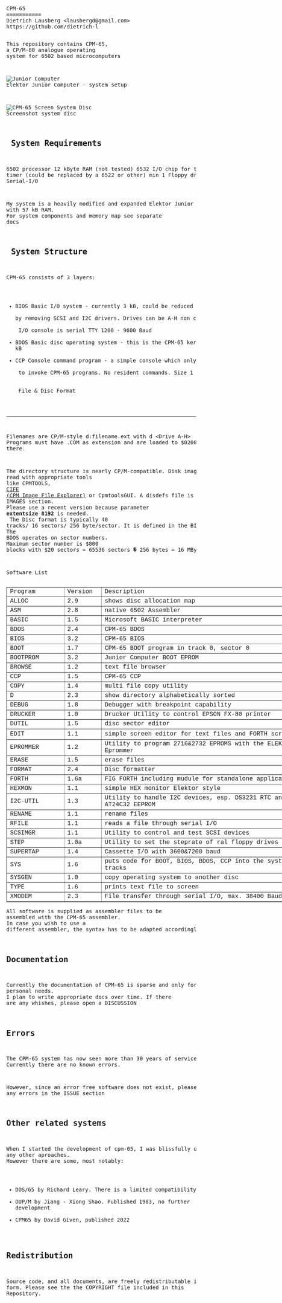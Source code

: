 <html>
  <head>
    <meta http-equiv="content-type" content="text/html; charset=windows-1252">
    <link rel="alternate stylesheet" type="text/css" href="resource://gre-resources/plaintext.css">
  </head>
  <body>
    <pre>CPM-65
===========
Dietrich Lausberg &lt;lausbergd@gmail.com&gt;
https://github.com/dietrich-l

This repository contains CPM-65, <br>a CP/M-80 analogue operating system for 6502 based microcomputers

![Junior Computer](https://github.com/Dietrich-L/CPM-65/assets/83355183/81120437-620d-40d7-9cd0-a68b2e8ef978)<br>Elektor Junior Computer - system setup

![CPM-65 Screen System Disc](https://github.com/Dietrich-L/CPM-65/assets/83355183/3056852b-30cd-47ca-b2da-cb22a5808fff)<br>Screenshot system disc

&nbsp;System Requirements
--------------------------
6502 processor
12 kByte RAM (not tested)
6532 I/O chip for the system timer (could be replaced by a 6522 or other)
min 1 Floppy drive
Serial-I/O

My system is a heavily modified and expanded Elektor Junior Computer with 57 kB RAM. <br>For system components and memory map see separate docs

&nbsp;System Structure
---------------------
CPM-65 consists of 3 layers:
- BIOS Basic I/O system - currently 3 kB, could be reduced to 2kB <br>  by removing SCSI and I2C drivers. Drives can be A-H non consecutive. <br>  I/O console is serial TTY 1200 - 9600 Baud
- BDOS Basic disc operating system - this is the CPM-65 kernal. Size 2 kB
- CCP Console command program - a simple console which only allows <br>  to invoke CPM-65 programs. No resident commands. Size 1 kB
<br><br>&nbsp;File &amp; Disc Format
---------------------
Filenames are CP/M-style d:filename.ext with d &lt;Drive A-H&gt;
Programs must have .COM as extension and are loaded to $0200 and started there.

The directory structure is nearly CP/M-compatible. Disk images can be read with appropriate  tools <br>like CPMTOOLS, <a href="https://github.com/ProgrammingHobby/CPM_Image-File_Explorer">CIFE (CPM Image File Explorer)</a> or CpmtoolsGUI. 
A disdefs file is in the IMAGES section. <br>Please use a recent version because parameter <b>extentsize 8192</b> is needed.<br>
The Disc format is typically 40 tracks/ 16 sectors/ 256 byte/sector. It is defined in the BIOS. <br>The BDOS operates on sector numbers. <br>Maximum sector number is $800 blocks with $20 sectors = 65536 sectors � 256 bytes = 16 MBytes

Software List
</pre>
    <table style="width: 809px;" border="1">
      <tbody>
        <tr>
          <td style="width: 140.383px;"><span style="font-family: Courier New,Courier,monospace;">Program<br>
            </span> </td>
          <td style="margin-left: 90px; width: 83.65px;"><span style="font-family: Courier New,Courier,monospace;">Version<br>
            </span> </td>
          <td style="width: 575px; margin-left: -100px;"><span style="font-family: Courier New,Courier,monospace;">Description<br>
            </span> </td>
        </tr>
        <tr>
          <td><span style="font-family: Courier New,Courier,monospace;">ALLOC<br>
            </span> </td>
          <td><span style="font-family: Courier New,Courier,monospace;">2.9<br>
            </span> </td>
          <td><span style="font-family: Courier New,Courier,monospace;">shows
              disc allocation map<br>
            </span> </td>
        </tr>
        <tr>
          <td><span style="font-family: Courier New,Courier,monospace;">ASM<br>
            </span> </td>
          <td><span style="font-family: Courier New,Courier,monospace;">2.8<br>
            </span> </td>
          <td><span style="font-family: Courier New,Courier,monospace;">native
              6502 Assembler<br>
            </span> </td>
        </tr>
        <tr>
          <td><span style="font-family: Courier New,Courier,monospace;">BASIC<br>
            </span></td>
          <td><span style="font-family: Courier New,Courier,monospace;">1.5<br>
            </span></td>
          <td><span style="font-family: Courier New,Courier,monospace;">Microsoft
              BASIC interpreter<br>
            </span></td>
        </tr>
        <tr>
          <td><span style="font-family: Courier New,Courier,monospace;">BDOS<br>
            </span> </td>
          <td><span style="font-family: Courier New,Courier,monospace;">2.4<br>
            </span> </td>
          <td><span style="font-family: Courier New,Courier,monospace;">CPM-65
              BDOS<br>
            </span> </td>
        </tr>
        <tr>
          <td><span style="font-family: Courier New,Courier,monospace;">BIOS<br>
            </span> </td>
          <td><span style="font-family: Courier New,Courier,monospace;">3.2<br>
            </span> </td>
          <td><span style="font-family: Courier New,Courier,monospace;">CPM-65
              BIOS</span></td>
        </tr>
        <tr>
          <td><span style="font-family: Courier New,Courier,monospace;">BOOT<br>
            </span> </td>
          <td><span style="font-family: Courier New,Courier,monospace;">1.7<br>
            </span> </td>
          <td><span style="font-family: Courier New,Courier,monospace;">CPM-65
              BOOT program in track 0, sector 0<br>
            </span> </td>
        </tr>
        <tr>
          <td><span style="font-family: Courier New,Courier,monospace;">BOOTPROM<br>
            </span></td>
          <td><span style="font-family: Courier New,Courier,monospace;">3.2<br>
            </span></td>
          <td><span style="font-family: Courier New,Courier,monospace;">Junior
              Computer BOOT EPROM<br>
            </span></td>
        </tr>
        <tr>
          <td><span style="font-family: Courier New,Courier,monospace;">BROWSE<br>
            </span> </td>
          <td><span style="font-family: Courier New,Courier,monospace;">1.2<br>
            </span> </td>
          <td><span style="font-family: Courier New,Courier,monospace;">text
              file browser<br>
            </span> </td>
        </tr>
        <tr>
          <td><span style="font-family: Courier New,Courier,monospace;">CCP<br>
            </span> </td>
          <td><span style="font-family: Courier New,Courier,monospace;">1.5<br>
            </span> </td>
          <td style="height: 18.7px;"><span style="font-family: Courier New,Courier,monospace;">CPM-65
              CCP<br>
            </span> </td>
        </tr>
        <tr>
          <td><span style="font-family: Courier New,Courier,monospace;">COPY<br>
            </span> </td>
          <td><span style="font-family: Courier New,Courier,monospace;">1.4<br>
            </span> </td>
          <td><span style="font-family: Courier New,Courier,monospace;">multi
              file copy utility<br>
            </span> </td>
        </tr>
        <tr>
          <td><span style="font-family: Courier New,Courier,monospace;">D<br>
            </span> </td>
          <td><span style="font-family: Courier New,Courier,monospace;">2.3<br>
            </span> </td>
          <td><span style="font-family: Courier New,Courier,monospace;">show
              directory alphabetically sorted<br>
            </span> </td>
        </tr>
        <tr>
          <td><span style="font-family: Courier New,Courier,monospace;">DEBUG<br>
            </span> </td>
          <td><span style="font-family: Courier New,Courier,monospace;">1.8<br>
            </span> </td>
          <td><span style="font-family: Courier New,Courier,monospace;">Debugger
              with breakpoint capability<br>
            </span> </td>
        </tr>
        <tr>
          <td><span style="font-family: Courier New,Courier,monospace;">DRUCKER<br>
            </span></td>
          <td><span style="font-family: Courier New,Courier,monospace;">1.0<br>
            </span></td>
          <td><span style="font-family: Courier New,Courier,monospace;">Drucker
              Utility to control EPSON FX-80 printer<br>
            </span></td>
        </tr>
        <tr>
          <td><span style="font-family: Courier New,Courier,monospace;">DUTIL<br>
            </span> </td>
          <td><span style="font-family: Courier New,Courier,monospace;">1.5<br>
            </span> </td>
          <td><span style="font-family: Courier New,Courier,monospace;">disc
              sector editor<br>
            </span> </td>
        </tr>
        <tr>
          <td style="height: 28.8167px;"><span style="font-family: Courier New,Courier,monospace;">EDIT<br>
            </span> </td>
          <td><span style="font-family: Courier New,Courier,monospace;">1.1<br>
            </span> </td>
          <td><span style="font-family: Courier New,Courier,monospace;">simple
              screen editor for text files and FORTH screens<br>
            </span> </td>
        </tr>
        <tr>
          <td><span style="font-family: Courier New,Courier,monospace;">EPROMMER<br>
            </span></td>
          <td><span style="font-family: Courier New,Courier,monospace;">1.2<br>
            </span></td>
          <td><span style="font-family: Courier New,Courier,monospace;">Utility
              to program 2716&amp;2732 EPROMS with the ELEKTOR Eprommer<br>
            </span></td>
        </tr>
        <tr>
          <td><span style="font-family: Courier New,Courier,monospace;">ERASE<br>
            </span> </td>
          <td><span style="font-family: Courier New,Courier,monospace;">1.5<br>
            </span> </td>
          <td><span style="font-family: Courier New,Courier,monospace;">erase
              files<br>
            </span> </td>
        </tr>
        <tr>
          <td><span style="font-family: Courier New,Courier,monospace;">FORMAT<br>
            </span> </td>
          <td><span style="font-family: Courier New,Courier,monospace;">2.4<br>
            </span> </td>
          <td><span style="font-family: Courier New,Courier,monospace;">Disc
              formatter<br>
            </span> </td>
        </tr>
        <tr>
          <td><span style="font-family: Courier New,Courier,monospace;">FORTH<br>
            </span> </td>
          <td><span style="font-family: Courier New,Courier,monospace;">1.6a<br>
            </span> </td>
          <td><span style="font-family: Courier New,Courier,monospace;">FIG
              FORTH including mudule for standalone applications<br>
            </span> </td>
        </tr>
        <tr>
          <td><span style="font-family: Courier New,Courier,monospace;">HEXMON<br>
            </span></td>
          <td><span style="font-family: Courier New,Courier,monospace;">1.1<br>
            </span></td>
          <td><span style="font-family: Courier New,Courier,monospace;">simple
              HEX monitor Elektor style<br>
            </span></td>
        </tr>
        <tr>
          <td><span style="font-family: Courier New,Courier,monospace;">I2C-UTIL<br>
            </span></td>
          <td><span style="font-family: Courier New,Courier,monospace;">1.3<br>
            </span></td>
          <td><span style="font-family: Courier New,Courier,monospace;">Utility
              to handle I2C devices, esp. DS3231 RTC and AT24C32 EEPROM<br>
            </span></td>
        </tr>
        <tr>
          <td><span style="font-family: Courier New,Courier,monospace;">RENAME<br>
            </span> </td>
          <td><span style="font-family: Courier New,Courier,monospace;">1.1<br>
            </span> </td>
          <td><span style="font-family: Courier New,Courier,monospace;">rename
              files<br>
            </span> </td>
        </tr>
        <tr>
          <td><span style="font-family: Courier New,Courier,monospace;">RFILE<br>
            </span></td>
          <td><span style="font-family: Courier New,Courier,monospace;">1.1<br>
            </span></td>
          <td><span style="font-family: Courier New,Courier,monospace;">reads a
              file through serial I/O<br>
            </span></td>
        </tr>
        <tr>
          <td><span style="font-family: Courier New,Courier,monospace;">SCSIMGR<br>
            </span></td>
          <td><span style="font-family: Courier New,Courier,monospace;">1.1<br>
            </span></td>
          <td><span style="font-family: Courier New,Courier,monospace;">Utility
              to control and test SCSI devices<br>
            </span></td>
        </tr>
        <tr>
          <td><span style="font-family: Courier New,Courier,monospace;">STEP<br>
            </span></td>
          <td><span style="font-family: Courier New,Courier,monospace;">1.0a<br>
            </span></td>
          <td><span style="font-family: Courier New,Courier,monospace;">Utility
              to set the steprate of ral floppy drives<br>
            </span></td>
        </tr>
        <tr>
          <td><span style="font-family: Courier New,Courier,monospace;">SUPERTAP<br>
            </span></td>
          <td><span style="font-family: Courier New,Courier,monospace;">1.4<br>
            </span></td>
          <td><span style="font-family: Courier New,Courier,monospace;">Cassette
              I/O with 3600&amp;7200 baud<br>
            </span></td>
        </tr>
        <tr>
          <td><span style="font-family: Courier New,Courier,monospace;">SYS<br>
            </span> </td>
          <td><span style="font-family: Courier New,Courier,monospace;">1.6<br>
            </span> </td>
          <td><span style="font-family: Courier New,Courier,monospace;">puts
              code for BOOT, BIOS, BDOS, CCP into the system tracks<br>
            </span> </td>
        </tr>
        <tr>
          <td><span style="font-family: Courier New,Courier,monospace;">SYSGEN<br>
            </span> </td>
          <td><span style="font-family: Courier New,Courier,monospace;">1.0<br>
            </span> </td>
          <td><span style="font-family: Courier New,Courier,monospace;">copy
              operating system to another disc<br>
            </span> </td>
        </tr>
        <tr>
          <td><span style="font-family: Courier New,Courier,monospace;">TYPE<br>
            </span> </td>
          <td><span style="font-family: Courier New,Courier,monospace;">1.6<br>
            </span> </td>
          <td><span style="font-family: Courier New,Courier,monospace;">prints
              text file to screen<br>
            </span> </td>
        </tr>
        <tr>
          <td><span style="font-family: Courier New,Courier,monospace;">XMODEM<br>
            </span> </td>
          <td><span style="font-family: Courier New,Courier,monospace;">2.3<br>
            </span> </td>
          <td><span style="font-family: Courier New,Courier,monospace;">File
              transfer through serial I/O, max. 38400 Baud<br>
            </span> </td>
        </tr>
      </tbody>
    </table>
    <pre>All software is supplied as assembler files to be assembled with the CPM-65 assembler. <br>In case you wish to use a different assembler, the syntax has to be adapted accordingly.

Documentation
--------------------
Currently the documentation of CPM-65 is sparse and only for my personal needs. <br>I plan to write appropriate docs over time. If there are any whishes, please open a DISCUSSION

Errors
--------------------
The CPM-65 system has now seen more than 30 years of service. Currently there are no known errors. 

However, since an error free software does not exist, please report any errors in the ISSUE section

Other related systems
---------------------
When I started the development of cpm-65, I was blissfully unaware of any other aproaches. <br>However there are some, most notably:
- DOS/65 by Richard Leary. There is a limited compatibility
- OUP/M  by Jiang - Xiong Shao. Published 1983, no further development
- CPM65 by David Given, published 2022


Redistribution
--------------
Source code, and all documents, are freely redistributable in
any form. Please see the the COPYRIGHT file included in this
Repository.</pre>
  </body>
</html>
